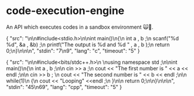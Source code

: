 # code-execution-engine
An API which executes codes in a sandbox environment 🙀🤯. 



{
    "src": "\n\n#include<stdio.h>\n\nint main()\n{\n    int a , b ;\n    scanf(\"%d %d\", &a , &b) ;\n    printf(\"The output is %d and %d \" , a , b );\n    return 0;\n}\n\n\n",
    "stdin": "7\n9",
    "lang": "c",
    "timeout": "5"
}




{
    "src": "\n\n#include<bits/stdc++.h>\n \nusing namespace std ;\n\nint main()\n{\n    int a , b ;\n\n    cin >> a ;\n    cout << \"The first number is \" << a << endl ;\n\n    cin >> b ; \n    cout << \"The second number is \" << b << endl ;\n\n    while(1)\n    {\n        cout << \"Looping\" <<endl ;\n    }\n\n    return 0;\n\n}\n\n\n",
    "stdin": "45\n69",
    "lang": "cpp",
    "timeout": "5"
}